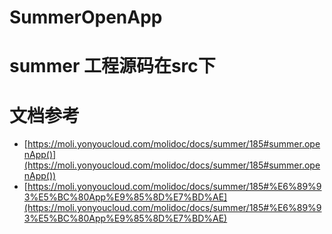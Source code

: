 # SummerOpenApp

# summer 工程源码在src下

# 文档参考
- [https://moli.yonyoucloud.com/molidoc/docs/summer/185#summer.openApp()](https://moli.yonyoucloud.com/molidoc/docs/summer/185#summer.openApp())
- [https://moli.yonyoucloud.com/molidoc/docs/summer/185#%E6%89%93%E5%BC%80App%E9%85%8D%E7%BD%AE](https://moli.yonyoucloud.com/molidoc/docs/summer/185#%E6%89%93%E5%BC%80App%E9%85%8D%E7%BD%AE)
